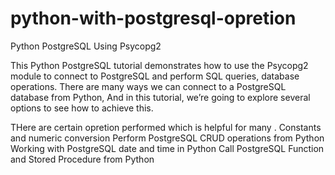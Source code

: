 # python-with-postgresql-opretion
Python PostgreSQL  Using Psycopg2


This Python PostgreSQL tutorial demonstrates how to use the Psycopg2 module to connect to PostgreSQL and perform SQL queries,
database operations. There are many ways we can connect to a PostgreSQL database from Python,
And in this tutorial, we’re going to explore several options to see how to achieve this.

THere are certain opretion performed which is helpful for many .
Constants and numeric conversion
Perform PostgreSQL CRUD operations from Python
Working with PostgreSQL date and time in Python
Call PostgreSQL Function and Stored Procedure from Python
